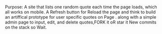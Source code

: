 Purpose: 
A site that lists one random quote each time the page loads,  which all works on mobile. 
A Refresh button for Reload the page and think to build an artiffical prototype for user specific quotes on Page .
along with a simple admin page to input, edit, and delete quotes,FORK it oR star it New commits on the stack so Wait.
